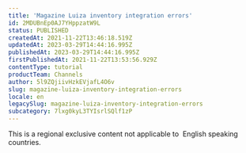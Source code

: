 ```yaml
---
title: 'Magazine Luiza inventory integration errors'
id: 2MDUBnEp0AJ7YHppzatW9L
status: PUBLISHED
createdAt: 2021-11-22T13:46:18.519Z
updatedAt: 2023-03-29T14:44:16.995Z
publishedAt: 2023-03-29T14:44:16.995Z
firstPublishedAt: 2021-11-22T13:53:56.929Z
contentType: tutorial
productTeam: Channels
author: 5l9ZQjiivHzkEVjafL4O6v
slug: magazine-luiza-inventory-integration-errors
locale: en
legacySlug: magazine-luiza-inventory-integration-errors
subcategory: 7lxg0kyL3TYIsrlSQlf1zP
---
```


<div class="alert alert-warning" role="alert">This is a regional exclusive content not applicable to 
English speaking countries.</div>
